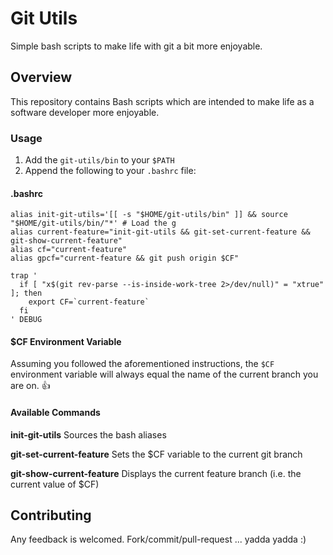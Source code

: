 # Git Utils

Simple bash scripts to make life with git a bit more enjoyable.

## Overview

This repository contains Bash scripts which are intended to make life as a software developer more enjoyable.  

### Usage

1. Add the `git-utils/bin` to your `$PATH`
2. Append the following to your `.bashrc` file:

#### .bashrc 

    alias init-git-utils='[[ -s "$HOME/git-utils/bin" ]] && source "$HOME/git-utils/bin/"*' # Load the g
    alias current-feature="init-git-utils && git-set-current-feature && git-show-current-feature"
    alias cf="current-feature"
    alias gpcf="current-feature && git push origin $CF"

    trap '
      if [ "x$(git rev-parse --is-inside-work-tree 2>/dev/null)" = "xtrue" ]; then
        export CF=`current-feature`
      fi
    ' DEBUG
    
#### $CF Environment Variable

Assuming you followed the aforementioned instructions, the `$CF` environment variable will always equal the name of the current branch you are on. :+1:


#### Available Commands

**init-git-utils** 
Sources the bash aliases

**git-set-current-feature** 
Sets the $CF variable to the current git branch

**git-show-current-feature** 
Displays the current feature branch (i.e. the current value of $CF)

## Contributing

Any feedback is welcomed.  Fork/commit/pull-request ... yadda yadda :)
